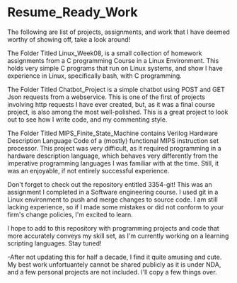 # Resume_Ready_Work
The following are list of projects, assignments, and work that I have deemed worthy of showing off, take a look around!

The Folder Titled Linux_Week08, is a small collection of homework assignments from a C programming Course in a Linux Environment.
This holds very simple C programs that run on Linux systems, and show I have experience in Linux, specifically bash, with C programming.

The Folder Titled Chatbot_Project is a simple chatbot using POST and GET Json requests from a webservice. This is one of the first of projects involving http requests I have ever created, but, as it was a final course project, is also among the most well-polished.
This is a great project to look out to see how I write code, and my commenting style. 

The Folder Titled MIPS_Finite_State_Machine contains Verilog Hardware Description Language Code of a (mostly) functional MIPS instruction set processor. 
This project was very difficult, as it required programming in a hardware description language, which behaves very differently from the imperative programming languages I was familiar with at the time. 
Still, it was an enjoyable, if not entirely successful experience.

Don't forget to check out the repository entitled 3354-git! This was an assignment I completed in a Software engineering course. I used git in a Linux environment to push and merge changes to source code. I am still lacking experience, so if I made some mistakes or did not conform to your firm's change policies, I'm excited to learn.

I hope to add to this repository with programming projects and code that more accurately conveys my skill set, as I'm currently working on a learning scripting languages. 
Stay tuned!

-After not updating this for half a decade, I find it quite amusing and cute. My best work unfortuantely cannot be shared publicly as it is under NDA, and a few personal projects are not included. I'll copy a few things over. 
